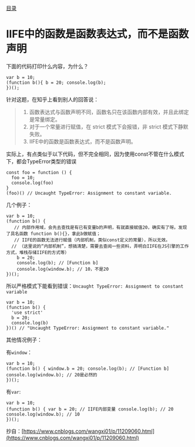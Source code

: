 [目录](./)
# IIFE中的函数是函数表达式，而不是函数声明

下面的代码打印什么内容，为什么？

```
var b = 10;
(function b(){ b = 20; console.log(b); 
})();
```
针对这题，在知乎上看到别人的回答说：

>1. 函数表达式与函数声明不同，函数名只在该函数内部有效，并且此绑定是常量绑定。
>2. 对于一个常量进行赋值，在 strict 模式下会报错，非 strict 模式下静默失败。
>3. IIFE中的函数是函数表达式，而不是函数声明。

实际上，有点类似于以下代码，但不完全相同，因为使用const不管在什么模式下，都会TypeError类型的错误
```
const foo = function () {
  foo = 10;
  console.log(foo)
}
(foo)() // Uncaught TypeError: Assignment to constant variable.
```
几个例子：
```
var b = 10;
(function b() {
   // 内部作用域，会先去查找是有已有变量b的声明，有就直接赋值20，确实有了呀。发现了具名函数 function b(){}，拿此b做赋值；
   // IIFE的函数无法进行赋值（内部机制，类似const定义的常量），所以无效。
  // （这里说的“内部机制”，想搞清楚，需要去查阅一些资料，弄明白IIFE在JS引擎的工作方式，堆栈存储IIFE的方式等）
    b = 20;
    console.log(b); // [Function b]
    console.log(window.b); // 10，不是20
})();
```
所以严格模式下能看到错误：`Uncaught TypeError: Assignment to constant variable`
```
var b = 10;
(function b() {
  'use strict'
  b = 20;
  console.log(b)
})() // "Uncaught TypeError: Assignment to constant variable."
```
其他情况例子：

有`window`：
```
var b = 10;
(function b() { window.b = 20; console.log(b); // [Function b] console.log(window.b); // 20是必然的
})();
```
有`var`:
```
var b = 10;
(function b() { var b = 20; // IIFE内部变量 console.log(b); // 20 console.log(window.b); // 10 
})();
```

抄自：[https://www.cnblogs.com/wangxi01/p/11209060.html](https://www.cnblogs.com/wangxi01/p/11209060.html)
